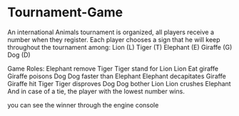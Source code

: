 # Tournament-Game
An international Animals tournament is organized, all players receive a number when they register.
Each player chooses a sign that he will keep throughout the tournament among:
Lion (L)
Tiger (T)
Elephant (E)
Giraffe (G)
Dog (D)

Game Roles:
Elephant remove Tiger
Tiger stand for Lion
Lion Eat giraffe
Giraffe poisons Dog
Dog faster than Elephant
Elephant decapitates Giraffe
Giraffe hit Tiger
Tiger disproves Dog
Dog bother Lion
Lion crushes Elephant
And in case of a tie, the player with the lowest number wins.

you can see the winner through the engine console 
